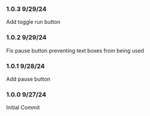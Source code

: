 ### 1.0.3 9/29/24
Add toggle run button
### 1.0.2 9/29/24
Fix pause button preventing text boxes from being used
### 1.0.1 9/28/24
Add pause button
### 1.0.0 9/27/24
Initial Commit